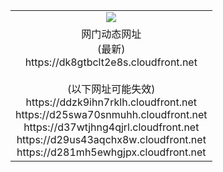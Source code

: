﻿<table>
  <tr></tr>
  <tr><td colspan=2 align=center><img src="https://dk8gtbclt2e8s.cloudfront.net/Up/oGate.jpg" /></td></tr>
  <tr><td colspan=2 align=center>网门动态网址<br/>(最新)
<br>https://dk8gtbclt2e8s.cloudfront.net
<br/><br/>(以下网址可能失效)
<br>https://ddzk9ihn7rklh.cloudfront.net
<br>https://d25swa70snmuhh.cloudfront.net
<br>https://d37wtjhng4qjrl.cloudfront.net
<br>https://d29us43aqchx8w.cloudfront.net
<br>https://d281mh5ewhgjpx.cloudfront.net
    </td>
  </tr>
</table>
